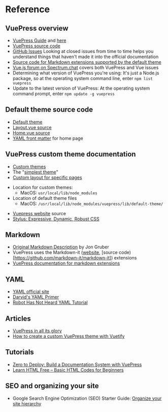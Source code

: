 # Reference

## VuePress overview
* [VuePress Guide](https://vuepress.vuejs.org/guide/) and [here](https://github.com/vuejs/vuepress/tree/master/packages/docs/docs)
* [VuePress source code](https://github.com/vuejs/vuepress)
* [GitHub Issues](https://github.com/vuejs/vuepress/issues) Looking at closed issues from time to time helps you understand things that haven't made it into the official documentation
* [Source code for Markdown extensions supported by the default theme](https://github.com/vuejs/vuepress/blob/master/lib/markdown/index.js)
* [Vue.js forum on Spectrum.chat](https://spectrum.chat/vue-js) covers both VuePress and Vue issues
* Determining what version of VuePress you're using: It's just a Node.js package, so at the operating system command line, enter `npm list vuepress`
* Update to the latest version of VuePress: At the operating system command prompt, enter `npm update -g vuepress`

## Default theme source code
* [Default theme](https://github.com/vuejs/vuepress/tree/master/packages/%40vuepress/theme-default)
* [Layout.vue source](https://github.com/vuejs/vuepress/blob/master/packages/%40vuepress/theme-default/layouts/Layout.vue)
* [Home.vue source](https://github.com/vuejs/vuepress/blob/master/lib/default-theme/Home.vue)
* [YAML front matter](https://vuepress.vuejs.org/default-theme-config/#homepage) for home page

## VuePress custom theme documentation
* [Custom themes](https://vuepress.vuejs.org/guide/custom-themes.html)
*  The "[simplest theme](https://vuepress.vuejs.org/guide/custom-themes.html#content-outlet)"
*  [Custom layout for specific pages](https://vuepress.vuejs.org/default-theme-config/#custom-layout-for-specific-pages)
  - Location for custom themes: 
    - MacOS: `usr/local/lib/node_modules`
  - Location of default theme files
    - MacOS: `/usr/local/lib/node_modules/vuepress/lib/default-theme/`
*  [Vuepress website](https://github.com/vuejs/vuepress/tree/master/docs) source
*  [Stylus: Expressive, Dynamic, Robust CSS](http://stylus-lang.com/)

## Markdown
*  [Original Markdown Description](https://daringfireball.net/projects/markdown/syntax) by Jon Gruber
*  VuePress uses the Markdown-it ([website](https://markdown-it.github.io/), [source code)[https://github.com/markdown-it/markdown-it])
extensions
*  [VuePress documentation for markdown extensions](https://vuepress.vuejs.org/guide/markdown.html)

## YAML
*  [YAML official site](http://yaml.org/)
*  [Darvid's YAML Primer](https://github.com/darvid/trine/wiki/YAML-Primer)
*  [Robot Has Not Heard YAML Tutorial](https://rhnh.net/2011/01/31/yaml-tutorial/)

## Articles
* [VuePress in all its glory](https://blog.logrocket.com/vuepress-in-all-its-glory-2f682e4f70c0)
* [How to create a custom VuePress theme with Vuetify](https://medium.com/vue-mastery/how-to-create-a-custom-vuepress-theme-with-vuetify-651b7d7e5092)

## Tutorials
* [Zero to Deploy: Build a Documentation System with VuePress](https://scotch.io/tutorials/zero-to-deploy-build-a-documentation-system-with-vue-and-vuepress)
* [Learn HTML Free – Basic HTML Codes for Beginners](https://www.websiteplanet.com/blog/html-guide-beginners/)

## SEO and organizing your site
*  Google Search Engine Optimization (SEO) Starter Guide: [Organize your site hierarchy](https://support.google.com/webmasters/answer/7451184/#hierarchy)
